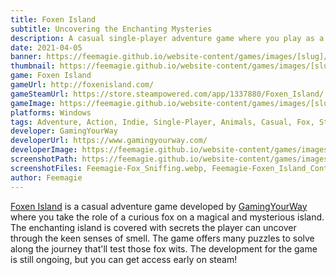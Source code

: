 ```yaml
---
title: Foxen Island
subtitle: Uncovering the Enchanting Mysteries
description: A casual single-player adventure game where you play as a fox! Developed by GamingYourWay,
date: 2021-04-05
banner: https://feemagie.github.io/website-content/games/images/[slug]/banner.webp
thumbnail: https://feemagie.github.io/website-content/games/images/[slug]/social-card.webp
game: Foxen Island
gameUrl: http://foxenisland.com/
gameSteamUrl: https://store.steampowered.com/app/1337880/Foxen_Island/
gameImage: https://feemagie.github.io/website-content/games/images/[slug]/game-cover.webp
platforms: Windows
tags: Adventure, Action, Indie, Single-Player, Animals, Casual, Fox, Story, Puzzle
developer: GamingYourWay
developerUrl: https://www.gamingyourway.com/
developerImage: https://feemagie.github.io/website-content/games/images/[slug]/developer.webp
screenshotPath: https://feemagie.github.io/website-content/games/images/[slug]/screenshots
screenshotFiles: Feemagie-Fox_Sniffing.webp, Feemagie-Foxen_Island_Controls.webp, Feemagie-A_Foxy_Puzzle.webp, Feemagie-Foxen_Island_Map.webp, Feemagie_Night_Digging.webp
author: Feemagie
---
```


[Foxen Island](http://foxenisland.com/) is a casual adventure game developed by [GamingYourWay](https://www.gamingyourway.com/) where you take the role of a curious fox on a magical and mysterious island. The enchanting island is covered with secrets the player can uncover through the keen senses of smell. The game offers many puzzles to solve along the journey that'll test those fox wits. The development for the game is still ongoing, but you can get access early on steam!